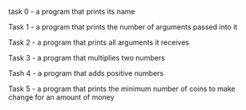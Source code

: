 task 0 - a program that prints its name

Task 1 - a program that prints the number of arguments passed into it

Task 2 - a program that prints all arguments it receives

Task 3 - a program that multiplies two numbers

Tash 4 - a program that adds positive numbers

Task 5 - a program that prints the minimum number of coins to make change for an amount of money
